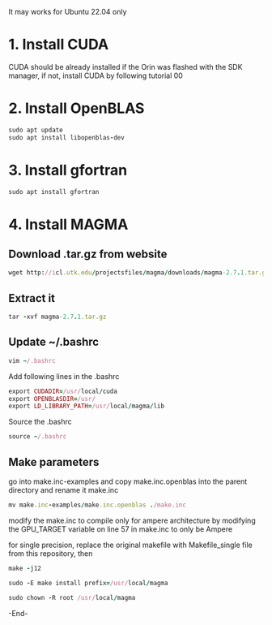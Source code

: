 It may works for Ubuntu 22.04 only
# 1. Install CUDA 
CUDA should be already installed if the Orin was flashed with the SDK manager,
if not, install CUDA by following tutorial 00

# 2. Install OpenBLAS
```ruby
sudo apt update
sudo apt install libopenblas-dev
```

# 3. Install gfortran
```ruby
sudo apt install gfortran
```

# 4. Install MAGMA
## Download .tar.gz from website
```ruby
wget http://icl.utk.edu/projectsfiles/magma/downloads/magma-2.7.1.tar.gz
```

## Extract it 
```ruby
tar -xvf magma-2.7.1.tar.gz
```
## Update ~/.bashrc
```ruby
vim ~/.bashrc
```
Add following lines in the .bashrc
```ruby
export CUDADIR=/usr/local/cuda
export OPENBLASDIR=/usr/
export LD_LIBRARY_PATH=/usr/local/magma/lib
```
Source the .bashrc
```ruby
source ~/.bashrc
```
## Make parameters
go into make.inc-examples and copy make.inc.openblas into the parent directory and rename it make.inc

```ruby
mv make.inc-examples/make.inc.openblas ./make.inc
```

modify the make.inc to compile only for ampere architecture by modifying the GPU_TARGET variable on line 57 in make.inc to only be Ampere

for single precision, replace the original makefile with Makefile_single file from this repository, then
```ruby
make -j12
```
```ruby
sudo -E make install prefix=/usr/local/magma
```
```ruby
sudo chown -R root /usr/local/magma
```

-End-